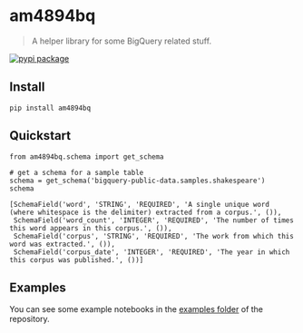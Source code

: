 # am4894bq
> A helper library for some BigQuery related stuff.


[![pypi package](https://img.shields.io/pypi/v/am4894bq.svg)](https://pypi.python.org/pypi/am4894bq/)

## Install

`pip install am4894bq`

## Quickstart

```
from am4894bq.schema import get_schema

# get a schema for a sample table
schema = get_schema('bigquery-public-data.samples.shakespeare')
schema
```




    [SchemaField('word', 'STRING', 'REQUIRED', 'A single unique word (where whitespace is the delimiter) extracted from a corpus.', ()),
     SchemaField('word_count', 'INTEGER', 'REQUIRED', 'The number of times this word appears in this corpus.', ()),
     SchemaField('corpus', 'STRING', 'REQUIRED', 'The work from which this word was extracted.', ()),
     SchemaField('corpus_date', 'INTEGER', 'REQUIRED', 'The year in which this corpus was published.', ())]



## Examples

You can see some example notebooks in the [examples folder](https://github.com/andrewm4894/am4894bq/tree/master/examples) of the repository.
